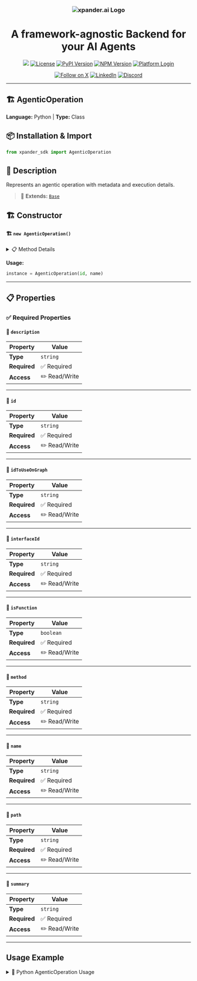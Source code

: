 <h3 align="center">
  <a name="readme-top"></a>
  <picture>
    <source media="(prefers-color-scheme: dark)" srcset="https://assets.xpanderai.io/logo/xpander.ai_dark.png">
    <img
      src="https://assets.xpanderai.io/logo/xpander.ai_light.png"
      style="max-width: 100%; height: auto; width: auto; max-height: 170px;"
      alt="xpander.ai Logo"
    >
  </picture>
</h3>

<div align="center">
  <h1>A framework-agnostic Backend for your AI Agents</h1>

  <a href="https://pepy.tech/projects/xpander-sdk"><img src="https://static.pepy.tech/badge/xpander-sdk/month"></a> 
  <a href="https://github.com/xpander-ai/xpander.ai/blob/main/LICENSE"><img src="https://img.shields.io/github/license/xpander-ai/xpander.ai" alt="License"></a> <a href="https://pypi.org/project/xpander-sdk"><img src="https://img.shields.io/pypi/v/xpander-sdk" alt="PyPI Version"></a> <a href="https://npmjs.com/package/xpander-sdk"><img src="https://img.shields.io/npm/v/xpander-sdk" alt="NPM Version"></a> <a href="https://app.xpander.ai"><img src="https://img.shields.io/badge/platform-login-30a46c" alt="Platform Login"></a>
</div>

<div align="center">
  <p align="center">
<a href="https://x.com/xpander_ai"><img src="https://img.shields.io/badge/Follow%20on%20X-000000?style=for-the-badge&logo=x&logoColor=white" alt="Follow on X" /></a> <a href="https://www.linkedin.com/company/xpander-ai"><img src="https://img.shields.io/badge/Follow%20on%20LinkedIn-0077B5?style=for-the-badge&logo=linkedin&logoColor=white" alt="LinkedIn" /></a> <a href="https://discord.gg/CUcp4WWh5g"><img src="https://img.shields.io/badge/Join%20our%20Discord-5865F2?style=for-the-badge&logo=discord&logoColor=white" alt="Discord" /></a>
  </p>
</div>

---

## 🏗️ AgenticOperation

**Language:** Python | **Type:** Class

## 📦 Installation & Import

```python
from xpander_sdk import AgenticOperation
```

## 📖 Description

Represents an agentic operation with metadata and execution details.

> 🔗 **Extends:** [`Base`](Base.md)

## 🏗️ Constructor

#### 🏗️ `new AgenticOperation()`

<details>
<summary>📋 Method Details</summary>

**Parameters:**

| Parameter | Type | Required | Description |
|-----------|------|----------|-------------|
| `id` | `string` | ✅ | No description |
| `name` | `string` | ✅ | No description |
| `summary` | `string` | ✅ | No description |
| `description` | `string` | ✅ | No description |
| `idToUseOnGraph` | `string` | ✅ | No description |
| `interfaceId` | `string` | ✅ | No description |
| `isFunction` | `boolean` | ✅ | No description |
| `method` | `string` | ✅ | No description |
| `path` | `string` | ✅ | No description |

</details>

**Usage:**

```python
instance = AgenticOperation(id, name)
```

---

## 📋 Properties

### ✅ Required Properties

#### 📝 `description`

| Property | Value |
|----------|-------|
| **Type** | `string` |
| **Required** | ✅ Required |
| **Access** | ✏️ Read/Write |

---

#### 📝 `id`

| Property | Value |
|----------|-------|
| **Type** | `string` |
| **Required** | ✅ Required |
| **Access** | ✏️ Read/Write |

---

#### 📝 `idToUseOnGraph`

| Property | Value |
|----------|-------|
| **Type** | `string` |
| **Required** | ✅ Required |
| **Access** | ✏️ Read/Write |

---

#### 📝 `interfaceId`

| Property | Value |
|----------|-------|
| **Type** | `string` |
| **Required** | ✅ Required |
| **Access** | ✏️ Read/Write |

---

#### 📝 `isFunction`

| Property | Value |
|----------|-------|
| **Type** | `boolean` |
| **Required** | ✅ Required |
| **Access** | ✏️ Read/Write |

---

#### 📝 `method`

| Property | Value |
|----------|-------|
| **Type** | `string` |
| **Required** | ✅ Required |
| **Access** | ✏️ Read/Write |

---

#### 📝 `name`

| Property | Value |
|----------|-------|
| **Type** | `string` |
| **Required** | ✅ Required |
| **Access** | ✏️ Read/Write |

---

#### 📝 `path`

| Property | Value |
|----------|-------|
| **Type** | `string` |
| **Required** | ✅ Required |
| **Access** | ✏️ Read/Write |

---

#### 📝 `summary`

| Property | Value |
|----------|-------|
| **Type** | `string` |
| **Required** | ✅ Required |
| **Access** | ✏️ Read/Write |

---

## Usage Example

<details>
<summary>🐍 Python AgenticOperation Usage</summary>

```python
from xpander_sdk import AgenticOperation

# Create AgenticOperation instance
agenticoperation = AgenticOperation()


# Access key property: description
value = agenticoperation.description
print(f"description: {value}")




print("AgenticOperation ready!")
```

</details>

